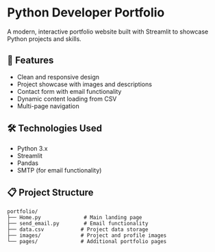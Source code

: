 # Python Developer Portfolio

A modern, interactive portfolio website built with Streamlit to showcase Python projects and skills.

## 🚀 Features

- Clean and responsive design
- Project showcase with images and descriptions
- Contact form with email functionality
- Dynamic content loading from CSV
- Multi-page navigation

## 🛠️ Technologies Used

- Python 3.x
- Streamlit
- Pandas
- SMTP (for email functionality)

## 📋 Project Structure

```
portfolio/
├── Home.py              # Main landing page
├── send_email.py        # Email functionality
├── data.csv            # Project data storage
├── images/             # Project and profile images
└── pages/              # Additional portfolio pages
```